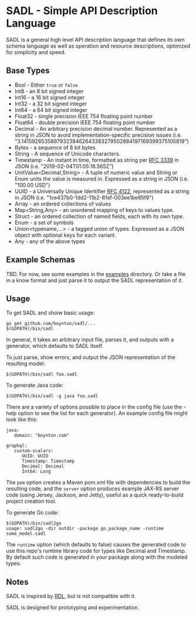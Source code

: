 # SADL - Simple API Description Language

SADL is a general high level API description language that defines its own schema language as well as operation and resource
descriptions, optimized for simplicity and speed.

## Base Types

- Bool - Either `true` or `false`
- Int8 - an 8 bit signed integer
- Int16 - a 16 bit signed integer
- Int32 - a 32 bit signed integer
- Int64 - a 64 bit signed integer
- Float32 - single precision IEEE 754 floating point number
- Float64 - double precision IEEE 754 floating point number
- Decimal - An arbitrary precision decimal number. Represented as a string in JSON to avoid implementation-specific precision issues (i.e. "3.141592653589793238462643383279502884197169399375105819")
- Bytes - a sequence of 8 bit bytes
- String - A sequence of Unicode characters.
- Timestamp - An instant in time, formatted as string per [RFC 3339](http://tools.ietf.org/html/rfc3339) in JSON (i.e. "2019-02-04T01:05:16.565Z")
- UnitValue<Decimal,String> - A tuple of numeric value and String or Enum units the value is measured in. Expressed as a string in JSON (i.e. "100.00 USD")
- UUID - a Universally Unique Identifier [RFC 4122](http://tools.ietf.org/html/rfc4122), represented as a string in JSON (i.e. "1ce437b0-1dd2-11b2-81ef-003ee1be85f9")
- Array<Any> - an ordered collections of values
- Map<String,Any> - an unordered mapping of keys to values type.
- Struct - an ordered collection of named fields, each with its own type.
- Enum - a set of symbols
- Union<typename,...> - a tagged union of types. Expressed as a JSON object with optional keys for each variant.
- Any - any of the above types

## Example Schemas

TBD. For now, see some examples in the [examples](https://github.com/boynton/sadl/tree/master/examples) directory. Or
take a file in a know format and just parse it to output the SADL representation of it.

## Usage

To get SADL and shoiw basic usage:

    go get github.com/boynton/sadl/...
    $(GOPATH)/bin/sadl

In general, it takes an arbitrary input file, parses it, and outputs with a generator, which defaults to SADL itself.

To just parse, show errors, and output the JSON representation of the resulting model:

    $(GOPATH)/bin/sadl foo.sadl

To generate Java code:

    $(GOPATH)/bin/sadl -g java foo.sadl

There are a variety of options possible to place in the config file (use the -help option to see the list for each generator). An
example config file might look like this:

```
java:
   domain: "boynton.com"

graphql:
   custom-scalars:
      UUID: UUID
      Timestamp: Timestamp
      Decimal: Decimal
      Int64: Long
```


The `pom` option creates a Maven pom.xml file with dependencies to build the resulting code, and the `server` option produces example JAX-RS server code (using
Jersey, Jackson, and Jetty), useful as a quick ready-to-build project creation tool.

To generate Go code:

    $(GOPATH)/bin/sadl2go
    usage: sadl2go -dir outdir -package go_package_name -runtime some_model.sadl

The `runtime` option (which defaults to false) causes the generated code to use this repo's runtime library code for types like Decimal and Timestamp. By default
such code is generated in your package along with the modeled types.

## Notes

SADL is inspired by [RDL](https://github.com/ardielle), but is not compatible with it.

SADL is designed for prototyping and experimentation.








